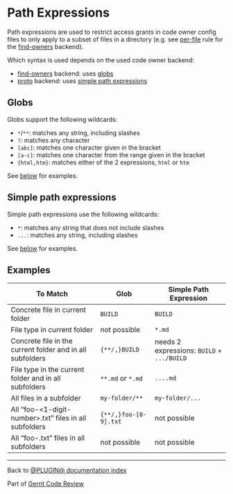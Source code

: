 # Path Expressions

Path expressions are used to restrict access grants in code owner config files
to only apply to a subset of files in a directory (e.g. see
[per-file](backend-find-owners.html#perFile) rule for the
[find-owners](backend-find-owners.html) backend).

Which syntax is used depends on the used code owner backend:

* [find-owners](backend-find-owners.html) backend: uses [globs](#globs)
* [proto](backend-proto.html) backend: uses
  [simple path expressions](#simplePathExpressions)

## <a id="globs">Globs

Globs support the following wildcards:

* `*`/`**`: matches any string, including slashes
* `?`: matches any character
* `[abc]`: matches one character given in the bracket
* `[a-c]`: matches one character from the range given in the bracket
* `{html,htm}`: matches either of the 2 expressions, `html` or `htm`

See [below](#examples) for examples.

## <a id="simplePathExpressions">Simple path expressions

Simple path expressions use the following wildcards:

* `*`: matches any string that does not include slashes
* `...`: matches any string, including slashes

See [below](#examples) for examples.

## <a id="examples">Examples

| To Match | Glob | Simple Path Expression |
| -------- | ---- | ---------------------- |
| Concrete file in current folder | `BUILD` | `BUILD` |
| File type in current folder | not possible | `*.md` |
| Concrete file in the current folder and in all subfolders | `{**/,}BUILD` | needs 2 expressions: `BUILD` + `.../BUILD` |
| File type in the current folder and in all subfolders | `**.md` or `*.md` | `....md` |
| All files in a subfolder | `my-folder/**` | `my-folder/...` |
| All “foo-<1-digit-number>.txt” files in all subfolders | `{**/,}foo-[0-9].txt` | not possible |
| All “foo-<n-digit-number>.txt” files in all subfolders | not possible | not possible |

---

Back to [@PLUGIN@ documentation index](index.html)

Part of [Gerrit Code Review](../../../Documentation/index.html)
